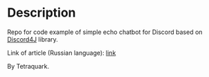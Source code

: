 # Description

Repo for code example of simple echo chatbot for Discord based on [Discord4J](https://github.com/austinv11/Discord4J) library.

Link of article (Russian language): [link]()

By Tetraquark.